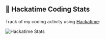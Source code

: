 ## 🚀 Hackatime Coding Stats

Track of my coding activity using [Hackatime](https://hackclub.com/hackatime):

![Hackatime Stats]([https://github-readme-stats.hackclub.dev/api/wakatime?username=1134&api_domain=hackatime.hackclub.com&theme=radical&layout=compact&langs_count=8&custom_title=Hackatime+Stats&cache_seconds=0](https://github-readme-stats.hackclub.dev/api/wakatime?username=1134&api_domain=hackatime.hackclub.com&theme=blue-green&custom_title=Hackatime+Stats&layout=compact&cache_seconds=0&langs_count=8))
